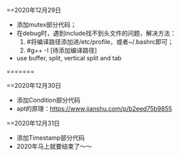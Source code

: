 ==2020年12月29日
- 添加mutex部分代码；
- 在debug时，遇到include找不到头文件的问题，解决方法：
   1. #将编译路径添加进/etc/profile，或者~/.bashrc即可；
   2. #g++ -I [待添加编译路径]
- use buffer, split, vertical split and tab

=======

==2020年12月30日
- 添加Condition部分代码
- apt的原理：https://www.jianshu.com/p/b2eed75b9855

==2020年12月31日
- 添加Timestamp部分代码
- 2020年马上就要结束了～～
